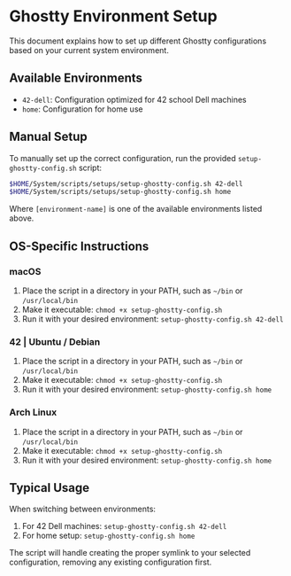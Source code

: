 # Ghostty Environment Setup

This document explains how to set up different Ghostty configurations based on your current system environment.

## Available Environments

- `42-dell`: Configuration optimized for 42 school Dell machines
- `home`: Configuration for home use

## Manual Setup

To manually set up the correct configuration, run the provided `setup-ghostty-config.sh` script:

```bash
$HOME/System/scripts/setups/setup-ghostty-config.sh 42-dell
$HOME/System/scripts/setups/setup-ghostty-config.sh home
```

Where `[environment-name]` is one of the available environments listed above.

## OS-Specific Instructions

### macOS

1. Place the script in a directory in your PATH, such as `~/bin` or `/usr/local/bin`
2. Make it executable: `chmod +x setup-ghostty-config.sh`
3. Run it with your desired environment: `setup-ghostty-config.sh 42-dell`

### 42 | Ubuntu / Debian 

1. Place the script in a directory in your PATH, such as `~/bin` or `/usr/local/bin`
2. Make it executable: `chmod +x setup-ghostty-config.sh`
3. Run it with your desired environment: `setup-ghostty-config.sh home`

### Arch Linux

1. Place the script in a directory in your PATH, such as `~/bin` or `/usr/local/bin`
2. Make it executable: `chmod +x setup-ghostty-config.sh`
3. Run it with your desired environment: `setup-ghostty-config.sh home`

## Typical Usage

When switching between environments:

1. For 42 Dell machines: `setup-ghostty-config.sh 42-dell`
2. For home setup: `setup-ghostty-config.sh home`

The script will handle creating the proper symlink to your selected configuration, removing any existing configuration first.
